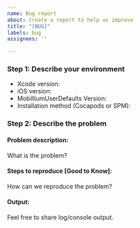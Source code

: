 ```yaml
---
name: Bug report
about: Create a report to help us improve
title: "[BUG]"
labels: bug
assignees: ''

---
```


### Step 1: Describe your environment

  * Xcode version:
  * iOS version:
  * MobilliumUserDefaults Version:
  * Installation method (Cocapods or SPM):

### Step 2: Describe the problem

#### Problem description:

What is the problem?

#### Steps to reproduce [Good to Know]:

How can we reproduce the problem?

#### Output:

Feel free to share log/console output.

